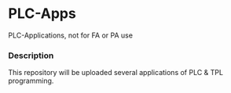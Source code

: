 # PLC-Apps
PLC-Applications, not for FA or PA use


### Description
This repository will be uploaded several applications of PLC & TPL programming.
